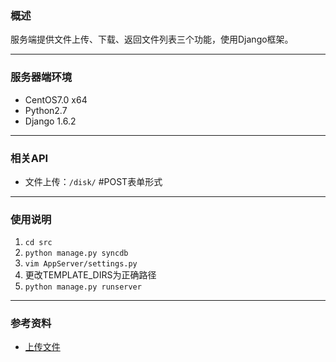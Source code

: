 ### 概述

服务端提供文件上传、下载、返回文件列表三个功能，使用Django框架。

---

### 服务器端环境

- CentOS7.0 x64
- Python2.7
- Django 1.6.2

---

### 相关API

- 文件上传：`/disk/`	#POST表单形式

---

### 使用说明

1. `cd src`
2. `python manage.py syncdb`
3. `vim AppServer/settings.py`
4. 更改TEMPLATE_DIRS为正确路径
5. `python manage.py runserver`

---

### 参考资料

- [上传文件](http://www.cnblogs.com/fnng/p/3740274.html)


